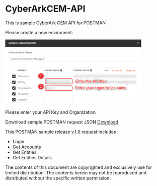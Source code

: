 # CyberArkCEM-API
This is sample CyberArk CEM API for POSTMAN

Please create a new enviroment: 

![alt text](https://github.com/pix3lize/CyberArkCEM-API/blob/main/Images/Enviroment%20Settings%20Small.png)

Please enter your API Key and Organization 

Download sample POSTMAN request JSON
[Download](https://github.com/pix3lize/CyberArkCEM-API/blob/main/CyberArk%20Entitlement%20Manager.postman_collection.json)

This POSTMAN sample release v.1.0 request includes :
* Login
* Get Accounts
* Get Entities 
* Get Entities Details 

The contents of this document are copyrighted and exclusively use for limited distribution. The contents herein may not be reproduced and distributed without the specific written permission.
